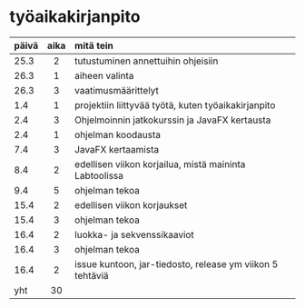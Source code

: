 # työaikakirjanpito

| **päivä** | **aika** | **mitä tein** |
|---------- |:--------:|:-----------------|
| 25.3 | 2 | tutustuminen annettuihin ohjeisiin |
| 26.3 | 1 | aiheen valinta |
| 26.3 | 3 | vaatimusmäärittelyt |
| 1.4 | 1 | projektiin liittyvää työtä, kuten työaikakirjanpito |
| 2.4 | 3 | Ohjelmoinnin jatkokurssin ja JavaFX kertausta 
| 2.4 | 1 | ohjelman koodausta |
| 7.4 | 3 | JavaFX kertaamista |
| 8.4 | 2 | edellisen viikon korjailua, mistä maininta Labtoolissa |
| 9.4 | 5 | ohjelman tekoa |
| 15.4 | 2 | edellisen viikon korjaukset |
| 15.4 | 3 | ohjelman tekoa |
| 16.4 | 2 | luokka- ja sekvenssikaaviot |
| 16.4 | 3 | ohjelman tekoa |
| 16.4 | 2 | issue kuntoon, jar-tiedosto, release ym viikon 5 tehtäviä |
| yht | 30 |


